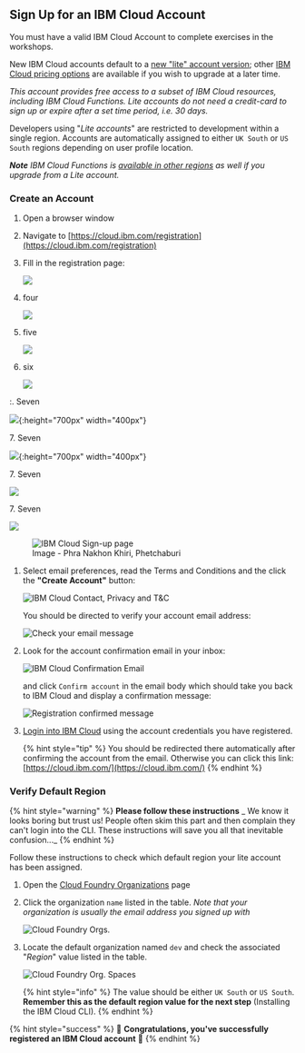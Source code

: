 <!--
#
# Licensed to the Apache Software Foundation (ASF) under one or more
# contributor license agreements.  See the NOTICE file distributed with
# this work for additional information regarding copyright ownership.
# The ASF licenses this file to You under the Apache License, Version 2.0
# (the "License"); you may not use this file except in compliance with
# the License.  You may obtain a copy of the License at
#
#     http://www.apache.org/licenses/LICENSE-2.0
#
# Unless required by applicable law or agreed to in writing, software
# distributed under the License is distributed on an "AS IS" BASIS,
# WITHOUT WARRANTIES OR CONDITIONS OF ANY KIND, either express or implied.
# See the License for the specific language governing permissions and
# limitations under the License.
#
-->

## Sign Up for an IBM Cloud Account

You must have a valid IBM Cloud Account to complete exercises in the workshops.

New IBM Cloud accounts default to a [new "lite" account version](https://www.ibm.com/cloud/free/); other [IBM Cloud pricing options](https://www.ibm.com/cloud/pricing) are available if you wish to upgrade at a later time.

_This account provides free access to a subset of IBM Cloud resources, including IBM Cloud Functions. Lite accounts do not need a credit-card to sign up or expire after a set time period, i.e. 30 days._

Developers using "_Lite accounts_" are restricted to development within a single region. Accounts are automatically assigned to either `UK South` or `US South` regions depending on user profile location.

_**Note** IBM Cloud Functions is [available in other regions](https://cloud.ibm.com/docs/openwhisk?topic=cloud-functions-cloudfunctions_regions) as well if you upgrade from a Lite account._

### Create an Account

1. Open a browser window
1. Navigate to [https://cloud.ibm.com/registration](https://cloud.ibm.com/registration)

1. Fill in the registration page:
    <!-- ![IBM Cloud Registration Form](images/ibm-cloud-registration-1.png)
    img src="images/ibm-cloud-registration-1.png" width="80%" height="80%"></img> -->

   <img src="images/ibm-cloud-registration-1.png"/>

4. four

    <img src="images/ibm-cloud-registration-1-800.png"/>

5. five

    ![](images/ibm-cloud-registration-1-800.png)

5. six

   ![](images/ibm-cloud-registration-1-800.png)

&#58;. Seven

   ![](images/ibm-cloud-registration-1-800.png){:height="700px" width="400px"}

&#55;. Seven

   ![](images/ibm-cloud-registration-1-800.png){:height="700px" width="400px"}

&#55;. Seven

   ![](https://raw.githubusercontent.com/IBM/cloud-functions-workshops/master/prereqs/images/ibm-cloud-registration-1.png)

&#55;. Seven

   ![](https://raw.githubusercontent.com/IBM/cloud-functions-workshops/master/prereqs/images/ibm-cloud-registration-1.png?s=)

<figure>
    <img src="images/ibm-cloud-registration-1-800.png" alt="IBM Cloud Sign-up page">
    <figcaption>Image - Phra Nakhon Khiri, Phetchaburi</figcaption>
</figure>

1. Select email preferences, read the Terms and Conditions  and the click the **"Create Account"** button:

    ![IBM Cloud Contact, Privacy and T&C](images/ibm-cloud-registration-2.png)

    You should be directed to verify your account email address:

    ![Check your email message](images/ibm-cloud-registration-3.png)

1. Look for the account confirmation email in your inbox:

    ![IBM Cloud Confirmation Email](images/ibm-cloud-registration-email.png)

    and click `Confirm account` in the email body which should take you back to IBM Cloud and display a confirmation message:

    ![Registration confirmed message](images/ibm-cloud-registration-4.png)

1. [Login into IBM Cloud](https://cloud.ibm.com/) using the account credentials you have registered.

    {% hint style="tip" %}
    You should be redirected there automatically after confirming the account from the email. Otherwise you can click this link: [https://cloud.ibm.com/](https://cloud.ibm.com/)
    {% endhint %}

### Verify Default Region

{% hint style="warning" %}
**Please follow these instructions** _
We know it looks boring but trust us! People often skim this part and then complain they can't login into the CLI. These instructions will save you all that inevitable confusion..._
{% endhint %}

Follow these instructions to check which default region your lite account has been assigned.

1. Open the [Cloud Foundry Organizations](https://cloud.ibm.com/account/cloud-foundry) page
1. Click the organization `name` listed in the table.
*Note that your organization is usually the email address you signed up with*

    ![Cloud Foundry Orgs.](images/ibm-cloud-cloud-foundry-orgs-1.png)

1. Locate the default organization named `dev` and check the associated "_Region_" value listed in the table.

    ![Cloud Foundry Org. Spaces](images/ibm-cloud-cloud-foundry-orgs-2.png)

    {% hint style="info" %}
    The value should be either `UK South` or `US South`. **Remember this as the default region value for the next step** (Installing the IBM Cloud CLI).
    {% endhint %}

{% hint style="success" %}
🎉 **Congratulations, you've successfully registered an IBM Cloud account** 🎉
{% endhint %}
